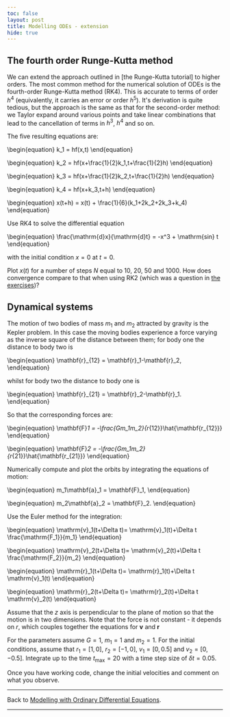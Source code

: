 ```yaml
---
toc: false
layout: post
title: Modelling ODEs - extension
hide: true
---
```


## The fourth order Runge-Kutta method

We can extend the approach outlined in [the Runge-Kutta tutorial] to higher orders. The most common method for the numerical solution of ODEs is the fourth-order Runge-Kutta method (RK4).
This is accurate to terms of order $h^4$ (equivalently, it carries an error or order $h^5$). It's derivation is quite tedious, but the approach is the same as that for the second-order method:
 we Taylor expand around various points and take linear combinations that lead to the cancellation of terms in $h^3$, $h^4$ and so on.
 
 The five resulting equations are:
 
\begin{equation}
k_1 = hf(x,t)
\end{equation}
 
\begin{equation}
k_2 = hf(x+\frac{1}{2}k_1,t+\frac{1}{2}h)
\end{equation}
 
\begin{equation}
k_3 = hf(x+\frac{1}{2}k_2,t+\frac{1}{2}h)
\end{equation}
 
\begin{equation}
k_4 = hf(x+k_3,t+h)
\end{equation}
 
\begin{equation}
x(t+h) = x(t) + \frac{1}{6}(k_1+2k_2+2k_3+k_4)
\end{equation}

Use RK4 to solve the differential equation

\begin{equation}
\frac{\mathrm{d}x}{\mathrm{d}t} = -x^3 + \mathrm{sin} t
\end{equation}

with the initial condition $x=0$ at $t=0$.

Plot $x(t)$ for a number of steps $N$ equal to 10, 20, 50 and 1000. How does convergence compare to that when using RK2 (which was a question in [the exercises](https://nu-cem.github.io/CompPhys/2021/08/02/ODE_exercises))?

## Dynamical systems

The motion of two bodies of mass $m_1$ and $m_2$ attracted by gravity is the Kepler problem. 
In this case the moving bodies experience a force varying as the inverse square of the distance between them; for body one the distance to body two is 
 
 \begin{equation} 
 \mathbf{r}_{12} =  \mathbf{r}_1-\mathbf{r}_2,
 \end{equation}
 
 whilst for body two the distance to body one is 
 
 \begin{equation}
 \mathbf{r}_{21} =  \mathbf{r}_2-\mathbf{r}_1.
 \end{equation}
 
 So that the corresponding forces are:

\begin{equation}
\mathbf{F}_1 = -\frac{Gm_1m_2}{r_{12}}\hat{\mathbf{r_{12}}}
\end{equation}

\begin{equation}
\mathbf{F}_2 = -\frac{Gm_1m_2}{r_{21}}\hat{\mathbf{r_{21}}}
\end{equation}

Numerically compute and plot the orbits by integrating the equations of motion:

\begin{equation}
m_1\mathbf{a}_1 = \mathbf{F}_1,
\end{equation}

\begin{equation}
m_2\mathbf{a}_2 = \mathbf{F}_2.
\end{equation}

Use the Euler method for the integration:

\begin{equation}
\mathrm{v}_1(t+\Delta t)= \mathrm{v}_1(t)+\Delta t \frac{\mathrm{F_1}}{m_1}
\end{equation}

\begin{equation}
\mathrm{v}_2(t+\Delta t)= \mathrm{v}_2(t)+\Delta t \frac{\mathrm{F_2}}{m_2}
\end{equation}

\begin{equation}
\mathrm{r}_1(t+\Delta t)= \mathrm{r}_1(t)+\Delta t \mathrm{v}_1(t)
\end{equation}

\begin{equation}
\mathrm{r}_2(t+\Delta t)= \mathrm{r}_2(t)+\Delta t \mathrm{v}_2(t)
\end{equation}

Assume that the $z$ axis is perpendicular to the plane of motion so that the motion is in two dimensions. Note that the force is not constant - it depends on $r$, which couples together the equations for $\mathbf{v}$ and $\mathbf{r}$

For the parameters assume $G=1$, $m_1=1$ and $m_2=1$. For the initial conditions, assume that $r_1 = [1,0]$, $r_2 = [-1,0]$, $v_1 = [0,0.5]$ and $v_2 = [0,-0.5]$. Integrate up to the time $t_\mathrm{max} = 20$ with a time step size of $\delta t = 0.05$.

Once you have working code, change the initial velocities and comment on what you observe.

---

Back to [Modelling with Ordinary Differential Equations](https://nu-cem.github.io/CompPhys/2021/08/02/ODEs.html).

---

